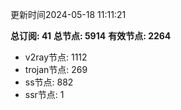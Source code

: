 更新时间2024-05-18 11:11:21

**总订阅: 41**
**总节点: 5914**
**有效节点: 2264**
- v2ray节点: 1112
- trojan节点: 269
- ss节点: 882
- ssr节点: 1
